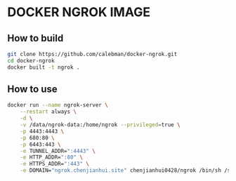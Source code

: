 # DOCKER NGROK IMAGE

## How to build

```bash
git clone https://github.com/calebman/docker-ngrok.git
cd docker-ngrok
docker built -t ngrok .
```

## How to use

```bash
docker run --name ngrok-server \
    --restart always \
    -d \
    -v /data/ngrok-data:/home/ngrok --privileged=true \
    -p 4443:4443 \
    -p 680:80 \
    -p 6443:443 \
    -e TUNNEL_ADDR=":4443" \
    -e HTTP_ADDR=":80" \
    -e HTTPS_ADDR=":443" \
    -e DOMAIN="ngrok.chenjianhui.site" chenjianhui0428/ngrok /bin/sh /server.sh
```